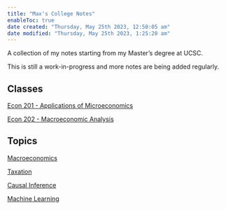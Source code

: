 ```yaml
---
title: "Max's College Notes"
enableToc: true
date created: "Thursday, May 25th 2023, 12:50:05 am"
date modified: "Thursday, May 25th 2023, 1:25:20 am"
---
```


A collection of my notes starting from my Master’s degree at UCSC.

This is still a work-in-progress and more notes are being added regularly.

## Classes

[Econ 201 - Applications of Microeconomics](Econ%20201%20-%20Applications%20of%20Microeconomics.md)

[Econ 202 - Macroeconomic Analysis](Econ%20202%20-%20Macroeconomic%20Analysis.md)

## Topics

[Macroeconomics](Macroeconomics.md)

[Taxation](Taxation.md)

[Causal Inference](Causal%20Inference.md)

[Machine Learning](Machine%20Learning.md)
